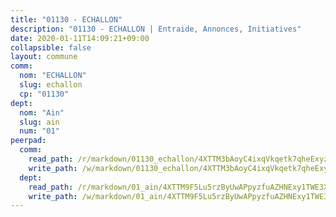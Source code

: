 ```yaml
---
title: "01130 - ECHALLON"
description: "01130 - ECHALLON | Entraide, Annonces, Initiatives"
date: 2020-01-11T14:09:21+09:00
collapsible: false
layout: commune
comm:
  nom: "ECHALLON"
  slug: echallon
  cp: "01130"
dept:
  nom: "Ain"
  slug: ain
  num: "01"
peerpad:
  comm:
    read_path: /r/markdown/01130_echallon/4XTTM3bAoyC4ixqVkqetk7qheExyzDi75ZCWHB2phXBx78PSG
    write_path: /w/markdown/01130_echallon/4XTTM3bAoyC4ixqVkqetk7qheExyzDi75ZCWHB2phXBx78PSG-K3TgURcqHEVFP6e1CvXXHdgyBpQ4Jxx95fji4NyZnKeHE8XryqCRAJWBGivJRbWUj4YaC3kAVZygBYYaMPWZMh8wZdmc951BDYJFZwJXhGc5LyHySuqKkUzovX7yQJ8pZLSWE7qz
  dept:
    read_path: /r/markdown/01_ain/4XTTM9F5Lu5rzByUwAPpyzfuAZHNExy1TWE3X3wiTrPFfiAJr
    write_path: /w/markdown/01_ain/4XTTM9F5Lu5rzByUwAPpyzfuAZHNExy1TWE3X3wiTrPFfiAJr-K3TgUnxzeFoJA4CB58vXNvKXURJneTNZHUsypAQGicGiZu7AS2sPbjspGpj7s3MmMv58YhkLaSUMQMHaiKAfoMv6wF36Urxbqqh8MmnXpnKkbVhnAishABEkMRAiyAt8GGJ1Jer2
---
```


